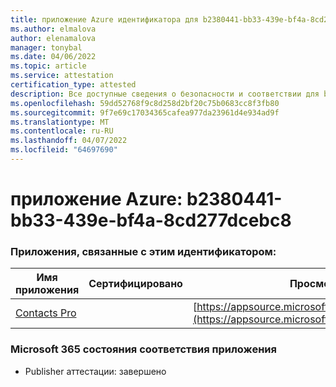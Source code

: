 ```yaml
---
title: приложение Azure идентификатора для b2380441-bb33-439e-bf4a-8cd277dcebc8
ms.author: elmalova
author: elenamalova
manager: tonybal
ms.date: 04/06/2022
ms.topic: article
ms.service: attestation
certification_type: attested
description: Все доступные сведения о безопасности и соответствии для b2380441-bb33-439e-bf4a-8cd277dcebc8.
ms.openlocfilehash: 59dd52768f9c8d258d2bf20c75b0683cc8f3fb80
ms.sourcegitcommit: 9f7e69c17034365cafea977da23961d4e934ad9f
ms.translationtype: MT
ms.contentlocale: ru-RU
ms.lasthandoff: 04/07/2022
ms.locfileid: "64697690"
---
```

# <a name="azure-app-id-b2380441-bb33-439e-bf4a-8cd277dcebc8"></a>приложение Azure: b2380441-bb33-439e-bf4a-8cd277dcebc8


### <a name="apps-associated-with-this-id"></a>Приложения, связанные с этим идентификатором:
| **Имя приложения** | **Сертифицировано** | **Просмотр в AppSource** |
|--------------|---------------|-----------------------|
| [Contacts Pro](../forward/WA200002804.md) |  | [https://appsource.microsoft.com/product/office/WA200002804](https://appsource.microsoft.com/product/office/WA200002804) |

### <a name="microsoft-365-app-compliance-status"></a>Microsoft 365 состояния соответствия приложения
- Publisher аттестации: завершено
